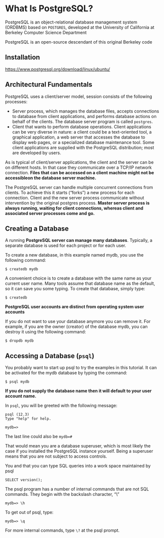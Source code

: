 # What Is PostgreSQL?

PostgreSQL is an object-relational database management system (ORDBMS) based on `POSTGRES`, developed at the University of California at Berkeley Computer Science Department

PostgreSQL is an open-source descendant of this original Berkeley code

## Installation

https://www.postgresql.org/download/linux/ubuntu/

## Architectural Fundamentals

PostgreSQL uses a client/server model, session consists of the following processes:

- Server process, which manages the database files, accepts connections to database from client applications, and performs database actions on behalf of the clients. The database server program is called `postgres`.
- Client that wants to perform database operations. Client applications can be very diverse in nature: a client could be a text-oriented tool, a graphical application, a web server that accesses the database to display web pages, or a specialized database maintenance tool. Some client applications are supplied with the PostgreSQL distribution; most are developed by users.

As is typical of client/server applications, the client and the server can be on different hosts. In that case they communicate over a TCP/IP network connection. **Files that can be accessed on a client machine might not be accessibleon the database server machine.**

The PostgreSQL server can handle multiple concurrent connections from clients. To achieve this it starts (“forks”) a new process for each connection. Client and the new server process communicate without intervention by the original postgres process. **Master server process is always running, waiting for client connections, whereas client and associated server processes come and go.**

## Creating a Database

A running **PostgreSQL server can manage many databases**. Typically, a separate database is used for each project or for each user.

To create a new database, in this example named mydb, you use the following command:

`$ createdb mydb`

A convenient choice is to create a database with the same name as your current user name. Many tools assume that database name as the default, so it can save you some typing. To create that database, simply type:

`$ createdb`

**PostgreSQL user accounts are distinct from operating system user accounts**

If you do not want to use your database anymore you can remove it. For example, if you are the owner (creator) of the database mydb, you can destroy it using the following command:

`$ dropdb mydb`

## Accessing a Database (`psql`)

You probably want to start up psql to try the examples in this tutorial. It can be activated for the mydb database by typing the command:

`$ psql mydb`

**If you do not supply the database name then it will default to your user account name.**

In `psql`, you will be greeted with the following message:

```
psql (12.3)
Type "help" for help.

mydb=>
```

The last line could also be `mydb=#`

That would mean you are a database superuser, which is most likely the case if you installed the PostgreSQL instance yourself. Being a superuser means that you are not subject to access controls.

You and that you can type SQL queries into a work space maintained by psql

`SELECT version();`

The psql program has a number of internal commands that are not SQL commands. They begin with the backslash character, “\”

`mydb=> \h`

To get out of psql, type:

`mydb=> \q`

For more internal commands, type `\?` at the psql prompt.
